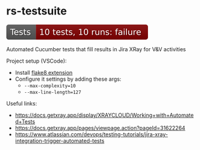 # rs-testsuite

![Build status](https://raw.githubusercontent.com/RS-PYTHON/rs-testsuite/badges/badge.svg)

Automated Cucumber tests that fill results in Jira XRay for V&amp;V activities

Project setup (VSCode):
- Install [flake8 extension](https://marketplace.visualstudio.com/items?itemName=ms-python.flake8)
- Configure it settings by adding these args:
  - `--max-complexity=10`
  - `--max-line-length=127`

Useful links:
- https://docs.getxray.app/display/XRAYCLOUD/Working+with+Automated+Tests
- https://docs.getxray.app/pages/viewpage.action?pageId=31622264
- https://www.atlassian.com/devops/testing-tutorials/jira-xray-integration-trigger-automated-tests

